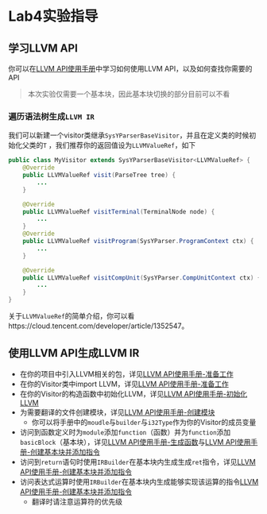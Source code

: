 # Lab4实验指导

## 学习LLVM API

你可以在[LLVM API使用手册](llvm-doc.md)中学习如何使用LLVM API，以及如何查找你需要的API

>本次实验仅需要一个基本块，因此基本块切换的部分目前可以不看

### 遍历语法树生成`LLVM IR`

我们可以新建一个visitor类继承`SysYParserBaseVisitor`，并且在定义类的时候初始化父类的`T` ，我们推荐你的返回值设为`LLVMValueRef`，如下

```java
public class MyVisitor extends SysYParserBaseVisitor<LLVMValueRef> {
    @Override
    public LLVMValueRef visit(ParseTree tree) {
        ...
    }

    @Override
    public LLVMValueRef visitTerminal(TerminalNode node) {
        ...
    }
    @Override
    public LLVMValueRef visitProgram(SysYParser.ProgramContext ctx) {
        ...
    }

    @Override
    public LLVMValueRef visitCompUnit(SysYParser.CompUnitContext ctx) {
        ...
    }
}
```

关于`LLVMValueRef`的简单介绍，你可以看https://cloud.tencent.com/developer/article/1352547。




## 使用LLVM API生成LLVM IR
- 在你的项目中引入LLVM相关的包，详见[LLVM API使用手册-准备工作](llvm-doc.md#准备工作)
- 在你的Visitor类中import LLVM，详见[LLVM API使用手册-准备工作](llvm-doc.md#准备工作)
- 在你的Visitor的构造函数中初始化LLVM，详见[LLVM API使用手册-初始化LLVM](llvm-doc.md#初始化LLVM)
- 为需要翻译的文件创建模块，详见[LLVM API使用手册-创建模块](llvm-doc.md#创建模块)
    - 你可以将手册中的`moudle`与`builder`与`i32Type`作为你的Visitor的成员变量
- 访问到函数定义时为`module`添加`function`（函数）并为`function`添加`basicBlock`（基本块），详见[LLVM API使用手册-生成函数](llvm-doc.md#生成函数)与[LLVM API使用手册-创建基本块并添加指令](llvm-doc.md#创建基本块并添加指令)
- 访问到`return`语句时使用`IRBuilder`在基本块内生成生成`ret`指令，详见[LLVM API使用手册-创建基本块并添加指令](llvm-doc.md#创建基本块并添加指令)
- 访问表达式运算时使用`IRBuilder`在基本块内生成能够实现该运算的指令[LLVM API使用手册-创建基本块并添加指令](llvm-doc.md#创建基本块并添加指令)
    - 翻译时请注意运算符的优先级